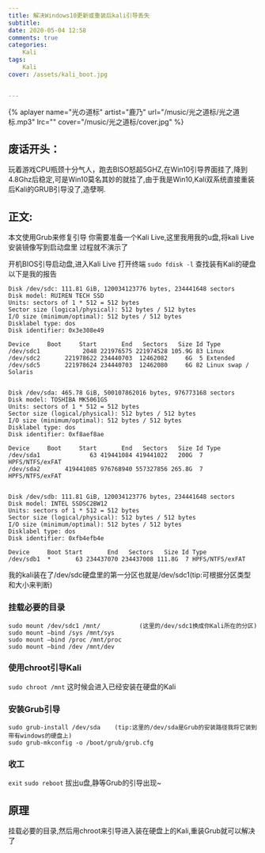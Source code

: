 ```yaml
---
title: 解决Windows10更新或重装后kali引导丢失
subtitle:
date: 2020-05-04 12:58
comments: true
categories:
    Kali
tags:
    Kali
cover: /assets/kali_boot.jpg


---
```


{% aplayer name="光の道标" artist="鹿乃" url="/music/光之道标/光之道标.mp3" lrc="" cover="/music/光之道标/cover.jpg" %}

## 废话开头：
玩着游戏CPU瓶颈十分气人，跑去BISO怒超5GHZ,在Win10引导界面挂了,降到4.8Ghz后稳定,可是Win10莫名其妙的就挂了,由于我是Win10,Kali双系统直接重装后Kali的GRUB引导没了,造孽啊.

## 正文:
本文使用Grub来修复引导
你需要准备一个Kali Live,这里我用我的u盘,将kali Live安装镜像写到启动盘里
过程就不演示了

开机BIOS引导启动盘,进入Kali Live
打开终端
`sudo fdisk -l`
查找装有Kali的硬盘
以下是我的报告
```
Disk /dev/sdc: 111.81 GiB, 120034123776 bytes, 234441648 sectors
Disk model: RUIREN TECH SSD 
Units: sectors of 1 * 512 = 512 bytes
Sector size (logical/physical): 512 bytes / 512 bytes
I/O size (minimum/optimal): 512 bytes / 512 bytes
Disklabel type: dos
Disk identifier: 0x3e308e49

Device     Boot     Start       End   Sectors   Size Id Type
/dev/sdc1            2048 221976575 221974528 105.9G 83 Linux
/dev/sdc2       221978622 234440703  12462082     6G  5 Extended
/dev/sdc5       221978624 234440703  12462080     6G 82 Linux swap / Solaris


Disk /dev/sda: 465.78 GiB, 500107862016 bytes, 976773168 sectors
Disk model: TOSHIBA MK5061GS
Units: sectors of 1 * 512 = 512 bytes
Sector size (logical/physical): 512 bytes / 512 bytes
I/O size (minimum/optimal): 512 bytes / 512 bytes
Disklabel type: dos
Disk identifier: 0xf8aef8ae

Device     Boot     Start       End   Sectors   Size Id Type
/dev/sda1              63 419441084 419441022   200G  7 HPFS/NTFS/exFAT
/dev/sda2       419441085 976768940 557327856 265.8G  7 HPFS/NTFS/exFAT


Disk /dev/sdb: 111.81 GiB, 120034123776 bytes, 234441648 sectors
Disk model: INTEL SSDSC2BW12
Units: sectors of 1 * 512 = 512 bytes
Sector size (logical/physical): 512 bytes / 512 bytes
I/O size (minimum/optimal): 512 bytes / 512 bytes
Disklabel type: dos
Disk identifier: 0xfb4efb4e

Device     Boot Start       End   Sectors   Size Id Type
/dev/sdb1  *       63 234437070 234437008 111.8G  7 HPFS/NTFS/exFAT
```
我的kali装在了/dev/sdc硬盘里的第一分区也就是/dev/sdc1(tip:可根据分区类型和大小来判断)
### 挂载必要的目录
```
sudo mount /dev/sdc1 /mnt/           (这里的/dev/sdc1换成你Kali所在的分区)
sudo mount —bind /sys /mnt/sys
sudo mount —bind /proc /mnt/proc
sudo mount –bind /dev /mnt/dev
```

### 使用chroot引导Kali
`sudo chroot /mnt`
这时候会进入已经安装在硬盘的Kali

### 安装Grub引导
```
sudo grub-install /dev/sda    (tip:这里的/dev/sda是Grub的安装路径我将它装到带有windows的硬盘上)
sudo grub-mkconfig -o /boot/grub/grub.cfg
```

### 收工
`exit`
`sudo reboot`
拔出u盘,静等Grub的引导出现~

## 原理
挂载必要的目录,然后用chroot来引导进入装在硬盘上的Kali,重装Grub就可以解决了